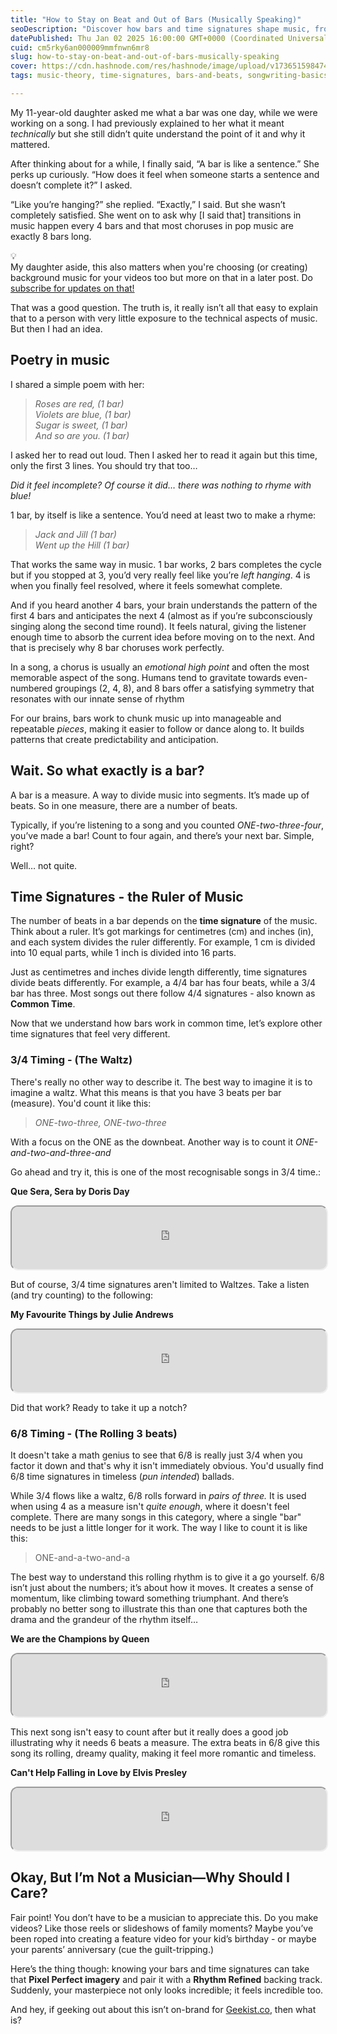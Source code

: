 ```yaml
---
title: "How to Stay on Beat and Out of Bars (Musically Speaking)"
seoDescription: "Discover how bars and time signatures shape music, from waltzes to pop anthems. Learn why they matter for rhythm and emotional impact."
datePublished: Thu Jan 02 2025 16:00:00 GMT+0000 (Coordinated Universal Time)
cuid: cm5rky6an000009mmfnwn6mr8
slug: how-to-stay-on-beat-and-out-of-bars-musically-speaking
cover: https://cdn.hashnode.com/res/hashnode/image/upload/v1736515984749/5e66af15-cb68-41ae-8b8d-afe66f2c77a9.webp
tags: music-theory, time-signatures, bars-and-beats, songwriting-basics, audio-for-videos

---
```


My 11-year-old daughter asked me what a bar was one day, while we were working on a song. I had previously explained to her what it meant *technically* but she still didn’t quite understand the point of it and why it mattered.

After thinking about for a while, I finally said, “A bar is like a sentence.” She perks up curiously. “How does it feel when someone starts a sentence and doesn’t complete it?” I asked.

“Like you’re hanging?” she replied. “Exactly,” I said. But she wasn’t completely satisfied. She went on to ask why \[I said that\] transitions in music happen every 4 bars and that most choruses in pop music are exactly 8 bars long.

<div data-node-type="callout">
<div data-node-type="callout-emoji">💡</div>
<div data-node-type="callout-text">My daughter aside, this also matters when you're choosing (or creating) background music for your videos too but more on that in a later post. Do <a target="_self" rel="noopener noreferrer nofollow" href="https://geekist.co/newsletter" style="pointer-events: none">subscribe for updates on that!</a></div>
</div>

That was a good question. The truth is, it really isn’t all that easy to explain that to a person with very little exposure to the technical aspects of music. But then I had an idea.

## Poetry in music

I shared a simple poem with her:

> *Roses are red, (1 bar)  
> Violets are blue, (1 bar)  
> Sugar is sweet, (1 bar)  
> And so are you. (1 bar)*

I asked her to read out loud. Then I asked her to read it again but this time, only the first 3 lines. You should try that too…

*Did it feel incomplete? Of course it did… there was nothing to rhyme with blue!*

1 bar, by itself is like a sentence. You’d need at least two to make a rhyme:

> *Jack and Jill (1 bar)  
> Went up the Hill (1 bar)*

That works the same way in music. 1 bar works, 2 bars completes the cycle but if you stopped at 3, you’d very really feel like you’re *left* *hanging*. 4 is when you finally feel resolved, where it feels somewhat complete.

And if you heard another 4 bars, your brain understands the pattern of the first 4 bars and anticipates the next 4 (almost as if you’re subconsciously singing along the second time round). It feels natural, giving the listener enough time to absorb the current idea before moving on to the next. And that is precisely why 8 bar choruses work perfectly.

In a song, a chorus is usually an *emotional high point* and often the most memorable aspect of the song. Humans tend to gravitate towards even-numbered groupings (2, 4, 8), and 8 bars offer a satisfying symmetry that resonates with our innate sense of rhythm

For our brains, bars work to chunk music up into manageable and repeatable *pieces*, making it easier to follow or dance along to. It builds patterns that create predictability and anticipation.

## Wait. So what exactly is a bar?

A bar is a measure. A way to divide music into segments. It’s made up of beats. So in one measure, there are a number of beats.

Typically, if you’re listening to a song and you counted *ONE-two-three-four*, you’ve made a bar! Count to four again, and there’s your next bar. Simple, right?

Well… not quite.

## Time Signatures - the Ruler of Music

The number of beats in a bar depends on the **time signature** of the music. Think about a ruler. It’s got markings for centimetres (cm) and inches (in), and each system divides the ruler differently. For example, 1 cm is divided into 10 equal parts, while 1 inch is divided into 16 parts.

Just as centimetres and inches divide length differently, time signatures divide beats differently. For example, a 4/4 bar has four beats, while a 3/4 bar has three. Most songs out there follow 4/4 signatures - also known as **Common Time**.

Now that we understand how bars work in common time, let’s explore other time signatures that feel very different.

### 3/4 Timing - (The Waltz)

There's really no other way to describe it. The best way to imagine it is to imagine a waltz. What this means is that you have 3 beats per bar (measure). You'd count it like this:

> *ONE-two-three, ONE-two-three*

With a focus on the ONE as the downbeat. Another way is to count it *ONE-and-two-and-three-and*

Go ahead and try it, this is one of the most recognisable songs in 3/4 time.:  

**Que Sera, Sera by Doris Day**

<iframe style="border-radius:12px" src="https://open.spotify.com/embed/track/4Ylqc711Eq763XbTAOABu3?theme=0" width="100%" height="100"></iframe>

But of course, 3/4 time signatures aren't limited to Waltzes. Take a listen (and try counting) to the following:  

**My Favourite Things by Julie Andrews**

<iframe style="border-radius:12px" src="https://open.spotify.com/embed/track/1iCHl2R7xoEsh7CvYe5Ej0?theme=0" width="100%" height="100"></iframe>

Did that work? Ready to take it up a notch?

### 6/8 Timing - (The Rolling 3 beats)

It doesn't take a math genius to see that 6/8 is really just 3/4 when you factor it down and that's why it isn't immediately obvious. You'd usually find 6/8 time signatures in timeless (*pun intended*) ballads.

While 3/4 flows like a waltz, 6/8 rolls forward in *pairs of three.* It is used when using 4 as a measure isn't *quite enough*, where it doesn't feel complete. There are many songs in this category, where a single "bar" needs to be just a little longer for it work. The way I like to count it is like this:

> ONE-and-a-two-and-a

The best way to understand this rolling rhythm is to give it a go yourself. 6/8 isn’t just about the numbers; it’s about how it moves. It creates a sense of momentum, like climbing toward something triumphant. And there’s probably no better song to illustrate this than one that captures both the drama and the grandeur of the rhythm itself…

**We are the Champions by Queen**

<iframe style="border-radius:12px" src="https://open.spotify.com/embed/track/1lCRw5FEZ1gPDNPzy1K4zW?utm_source=generator&theme=0" width="100%" height="100"></iframe>

This next song isn't easy to count after but it really does a good job illustrating why it needs 6 beats a measure. The extra beats in 6/8 give this song its rolling, dreamy quality, making it feel more romantic and timeless.

**Can't Help Falling in Love by Elvis Presley**

<iframe style="border-radius:12px" src="https://open.spotify.com/embed/track/44AyOl4qVkzS48vBsbNXaC?utm_source=generator&theme=0" width="100%" height="100"></iframe>

## Okay, But I’m Not a Musician—Why Should I Care?

Fair point! You don’t have to be a musician to appreciate this. Do you make videos? Like those reels or slideshows of family moments? Maybe you’ve been roped into creating a feature video for your kid’s birthday - or maybe your parents’ anniversary (cue the guilt-tripping.)

Here’s the thing though: knowing your bars and time signatures can take that **Pixel Perfect imagery** and pair it with a **Rhythm Refined** backing track. Suddenly, your masterpiece not only looks incredible; it feels incredible too.  
  
And hey, if geeking out about this isn’t on-brand for [Geekist.co](http://Geekist.co), then what is?